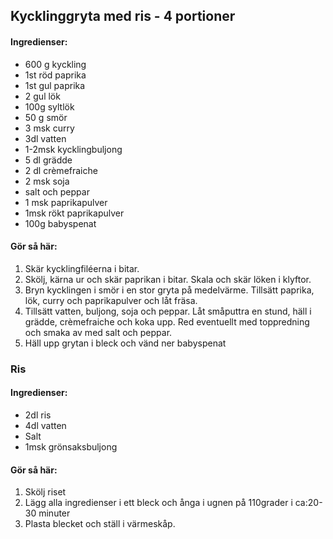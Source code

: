 ## Kycklinggryta med ris - 4 portioner

#### Ingredienser:

* 600 g kyckling
* 1st röd paprika
* 1st gul paprika
* 2 gul lök
* 100g syltlök
* 50 g smör
* 3 msk curry
* 3dl vatten
* 1-2msk kycklingbuljong
* 5 dl grädde
* 2 dl crèmefraiche
* 2 msk soja
* salt och peppar
* 1 msk paprikapulver
* 1msk rökt paprikapulver
* 100g babyspenat

#### Gör så här:

1. Skär kycklingfiléerna i bitar.
2. Skölj, kärna ur och skär paprikan i bitar. Skala och skär löken i klyftor.
3. Bryn kycklingen i smör i en stor gryta på medelvärme. Tillsätt paprika, lök, curry och paprikapulver
och låt fräsa.
4. Tillsätt vatten, buljong, soja och peppar. Låt småputtra en stund, häll i grädde, crèmefraiche och koka
upp. Red eventuellt med toppredning och smaka av med salt och peppar.
5. Häll upp grytan i bleck och vänd ner babyspenat

### Ris

#### Ingredienser:

* 2dl ris
* 4dl vatten
* Salt
* 1msk grönsaksbuljong

#### Gör så här:

1. Skölj riset
2. Lägg alla ingredienser i ett bleck och ånga i ugnen på 110grader i ca:20-30 minuter
3. Plasta blecket och ställ i värmeskåp.
